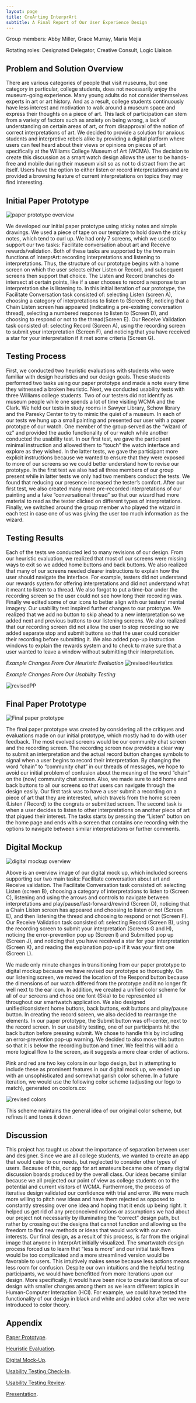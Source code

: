 ```yaml
---
layout: page
title: CreArting InterprArt
subtitle: A Final Report of Our User Experience Design
---
```


Group members: Abby Miller, Grace Murray, Maria Mejia

Rotating roles: Designated Delegator, Creative Consult, Logic Liaison

## Problem and Solution Overview

There are various categories of people that visit museums, but one category in particular, college students, does not necessarily enjoy the museum-going experience. Many young adults do not consider themselves experts in art or art history. And as a result, college students continuously have less interest and motivation to walk around a museum space and express their thoughts on a piece of art. This lack of participation can stem from a variety of factors such as anxiety on being wrong, a lack of understanding on certain areas of art, or from disapproval of the notion of correct interpretations of art. We decided to provide a solution for anxious students and interpretive rebels alike by providing a digital platform where users can feel heard about their views or opinions on pieces of art specifically at the Williams College Museum of Art (WCMA). The decision to create this discussion as a smart watch design allows the user to be hands-free and mobile during their museum visit so as not to distract from the art itself. Users have the option to either listen or record interpretations and are provided a browsing feature of current interpretations on topics they may find interesting. 

## Initial Paper Prototype

![paper prototype overview](/img/annotatedoverviewpp.jpg)

We developed our initial paper prototype using sticky notes and simple drawings. We used a piece of tape on our template to hold down the sticky notes, which tend to curl up. We had only 7 screens, which we used to support our two tasks: Facilitate conversation about art and Receive rewards/validation. Both of these tasks are supported by the two main functions of InterprArt: recording interpretations and listening to interpretations. Thus, the structure of our prototype begins with a home screen on which the user selects either Listen or Record, and subsequent screens then support that choice. The Listen and Record branches do intersect at certain points, like if a user chooses to record a  response to an interpretation she is listening to. In this initial iteration of our prototype, the Facilitate Conversation task consisted of: selecting Listen (screen A), choosing a category of interpretations to listen to (Screen B), noticing that a Chain Listen screen has appeared (indicating a pre-existing conversation thread), selecting a numbered response to listen to (Screen D), and choosing to respond or not to the thread(Screen E). Our Receive Validation task consisted of: selecting Record (Screen A), using the recording screen to submit your interpretation (Screen F), and noticing that you have received a star for your interpretation if it met some criteria (Screen G).

## Testing Process

First, we conducted two heuristic evaluations with students who were familiar with design heuristics and our design goals. These students performed two tasks using our paper prototype and made a note every time they witnessed a broken heuristic. Next, we conducted usability tests with three Williams college students. Two of our testers did not identify as museum people while one spends a lot of time visiting WCMA and the Clark.  We held our tests in study rooms in Sawyer Library, Schow library and the Paresky Center to try to mimic the quiet of a museum. In each of our tests we hung up a small painting and presented our user with a paper prototype of our watch. One member of the group served as the “wizard of oz” and provided the audio functionality of our watch  while another conducted the usability test. In our first test, we gave the participant minimal instruction and allowed them to “touch” the watch interface and explore as they wished. In the latter tests, we gave the participant more explicit instructions because we wanted to ensure that they were exposed to more of our screens so we could better understand how to revise our prototype.  In the first test we also had all three members of our group present while in latter tests we only had two members conduct the tests. We found that reducing our presence increased the tester’s comfort. After our first test, we also created many more pre-recorded interpretations of our painting and a fake “conversational thread” so that our wizard had more material to read as the tester clicked on different types of interpretations. Finally, we switched around the group member who played the wizard in each test in case one of us was giving the user too much information as the wizard.

## Testing Results
Each of the tests we conducted led to many revisions of our design. From our heuristic evaluation, we realized that most of our screens were missing ways to exit so we added home buttons and back buttons. We also realized that many of our screens needed clearer instructions to explain how the user should navigate the interface. For example, testers did not understand our rewards system for offering interpretations and did not understand what it meant to listen to a thread. We also forgot to put a time-bar under the recording screen so the user could not see how long their recording was. Finally we edited some of our icons to better align with our testers’ mental imagery.  Our usability test inspired further changes to our prototype. We realized that we add no button to skip ahead to a new interpretation so we added next and previous buttons to our listening screens. We also realized that our recording screen did not allow the user to stop recording so we added separate stop and submit buttons so that the user could consider their recording before submitting it. We also added pop-up instruction windows to explain the rewards system and to check to make sure that a user wanted to leave a window without submitting their interpretation. 

_Example Changes From Our Heuristic Evaluation_
![revisedHeuristics](/img/rh2.png)

_Example Changes From Our Usability Testing_

![revisedPP](/img/rpp.png)

## Final Paper Prototype
![Final paper prototype](/img/FinalOverview.jpeg)

The final paper prototype was created by considering all the critiques and evaluations made on our initial prototype, which mostly had to do with user feedback. The most evolved screens would be our community chat screen and the recording screen. The recording screen now provides a clear way to submit an interpretation and the actual record button changes symbols to signal when a user begins to record their interpretation. By changing the word “chain” to “community chat” in our threads of messages, we hope to avoid our initial problem of confusion about the meaning of the word “chain” on the (now) community chat screen. Also, we made sure to add home and back buttons to all our screens so that users can navigate through the design easily. Our first task was to have a user submit a recording on a piece of art that they are interested, which travels from the home screen (Listen / Record) to the congrats or submitted screen. The second task is when a user decides to listen to other interpretations on another piece of art that piqued their interest. The tasks starts by pressing the “Listen” button on the home page and ends with a screen that contains one recording with the options to navigate between similar interpretations or further comments. 

## Digital Mockup

![digital mockup overview](/img/DMoverview.png)

Above is an overview image of our digital mock up, which included screens supporting our two main tasks: Facilitate conversation about art and Receive validation. The Facilitate Conversation task consisted of: selecting Listen (screen B), choosing a category of interpretations to listen to (Screen C), listening and using the arrows and controls to navigate between interpretations and play/pause/fast-forward/rewind (Screen D), noticing that a Chain Listen screen has appeared and choosing to listen or not (Screen E), and then listening the thread and choosing to respond or not (Screen F). Our Receive Validation task consisted of: selecting Record (Screen B), using the recording screen to submit your interpretation (Screens G and H), noticing the error-prevention pop up (Screen I) and Submitted pop up (Screen J), and noticing that you have received a star for your interpretation (Screen K), and reading the explanation pop-up if it was your first one (Screen L). 

We made only minute changes in transitioning from our paper prototype to digital mockup because we have revised our prototype so thoroughly. On our listening screen, we moved the location of the Respond button because the dimensions of our watch differed from the prototype and it no longer fit well next to the ear icon. In addition, we created a unified color scheme for all of our screens and chose one font (Skia) to be represented all throughout our smartwatch application. We also designed unified/consistent home buttons, back buttons, exit buttons and play/pause button. In creating the record screen, we also decided to rearrange the elements. In our paper prototype, the Submit button was off-center, next to the record screen. In our usability testing, one of our participants hit the back button before pressing submit. We chose to handle this by including an error-prevention pop-up warning. We decided to also move this button so that it is below the recording button and timer. We feel this will add a more logical flow to the screen, as it suggests a more clear order of actions.

Pink and red are two key colors in our logo design, but in attempting to include these as prominent features in our digital mock up, we ended up with an unsophisticated and somewhat garish color scheme. In a future iteration, we would use the following color scheme (adjusting our logo to match), generated on coolors.co:

![revised colors](/img/revisedColors.png)

This scheme maintains the general idea of our original color scheme, but refines it and tones it down.

## Discussion

This project has taught us about the importance of separation between user and designer. Since we are all college students, we wanted to create an app that would cater to our needs, but neglected to consider other types of users. Because of this, our app for art amateurs became one of many digital discussion boards produced by the overall class. Our ideas became similar because we all projected our point of view as college students on to the potential and current visitors of WCMA. Furthermore, the process of iterative design validated our confidence with trial and error. We were much more willing to pitch new ideas and have them rejected as opposed to constantly stressing over one idea and hoping that it ends up being right. It helped us get rid of any preconceived notions or assumptions we had about our project not necessarily by illuminating the “correct” design path, but rather by crossing out the designs that cannot function and allowing us the freedom to find new methods or ideas that would work with our own interests. Our final design, as a result of this process, is far from the original image that anyone in InterprArt initially visualized. The smartwatch design process forced us to learn that “less is more” and our initial task flows would be too complicated and a more streamlined version would be favorable to users. This intuitively makes sense because less actions means less room for confusion. Despite our own intuitions and the helpful testing participants, we would have benefitted from more iterations upon our design. More specifically, it would have been nice to create iterations of our design with smaller changes among them as we learn different topics in Human-Computer Interaction (HCI). For example, we could have tested the functionality of our design in black and white and added color after we were introduced to color theory. 

## Appendix
[Paper Prototype](http://mc-mejia.github.io/HCIGroupProject/paperprototype/).


[Heuristic Evaluation](http://mc-mejia.github.io/HCIGroupProject/heuristics/).


[Digital Mock-Up](http://mc-mejia.github.io/HCIGroupProject/digitalmockup/).


[Usability Testing Check-In](http://mc-mejia.github.io/HCIGroupProject/useTesting-CheckIn/).


[Usability Testing Review](http://mc-mejia.github.io/HCIGroupProject/useTesting-CheckIn/). 

[Presentation](/UnderstandingToMakePresentation.pdf).

